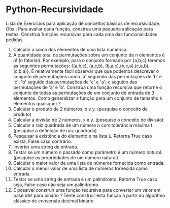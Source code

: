 # Python-Recursividade
Lista de Exercícios para aplicação de conceitos básicos de recursividade. 
Obs.: Para avaliar cada função, construa uma pequena aplicação para testes. 
Construa funções recursivas para cada uma das funcionalidades pedidas. 

1. Calcular a soma dos elementos de uma lista numérica. 
2. A quantidade total de permutações sobre um conjunto de n elementos é n! (n fatorial). Por exemplo, para o conjunto formado por {a,b,c} teremos as seguintes permutações: {(a,b,c), (a,c,b), (b,a,c),(b,c,a),(c,a,b),(c,b,a)}. É relativamente fácil observar que que podemos descrever o conjunto de permutações como 'a' seguindo das permutações de 'b' e 'c'; 'b' seguido das permutações de 'c' e 'a'; c seguido das permutações de 'a' e 'b'. Construa uma função recursiva que retorne o conjunto de todas as permutações de um conjunto de entrada de 3 elementos. Como generalizar a função para um conjunto de tamanho k elementos quaisquer ? 
3. Calcular o produto de 2 números, x e y. (pesquise o conceito de produto) 
4. Calcular a divisão de 2 números, x e y. (pesquise o conceito de divisão) 
5. Calcular a raiz quadrada de um número n com tolerância máxima t. (pesquise a definição de raiz quadrada) 
6. Pesquisar a existência do elemento e na lista L. Retorna True caso exista, False caso contrário. 
7. Inverter uma string de entrada. 
8. Testar se um número n passado como parâmetro é um número natural. (pesquise as propriedades de um número natural) 
9. Calcular o maior valor de uma lista de números fornecida como entrada. 
10. Calcular o menor valor de uma lista de números fornecida como entrada. 
11. Testar se uma string de entrada é um palíndromo. Retorna True caso seja, False caso não seja um palíndromo. 
12. É possível construir uma função recursiva para converter um valor em base dez para binário ? Tente construir esta função a partir do algoritmo clássico de conversão decimal binário.
